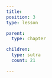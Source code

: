 ```yaml
---
title:
position: 3
type: lesson

parent:
  type: chapter

children:
  type: sutra
  count: 21

---
```

